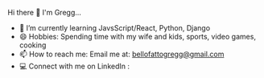Hi there  👋  I'm Gregg...

- 🌱 I’m currently learning JavsScript/React, Python, Django
- 😄 Hobbies: Spending time with my wife and kids, sports, video games, cooking
- 📫 How to reach me: Email me at: bellofattogregg@gmail.com
- 💻 Connect with me on LinkedIn : 
